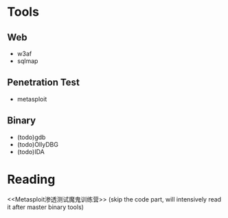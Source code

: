 # Tools
## Web
- w3af
- sqlmap
## Penetration Test
- metasploit
## Binary
- (todo)gdb
- (todo)OllyDBG
- (todo)IDA

# Reading
<<Metasploit渗透测试魔鬼训练营>> (skip the code part, will intensively read it after master binary tools)
